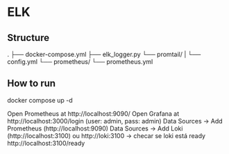 # ELK

## Structure
.
├── docker-compose.yml
├── elk_logger.py
└── promtail/
|    └── config.yml
└── prometheus/
    └── prometheus.yml

## How to run
docker compose up -d


Open Prometheus at http://localhost:9090/
Open Grafana at http://localhost:3000/login (user: admin, pass: admin)
Data Sources → Add Prometheus (http://localhost:9090)
Data Sources → Add Loki (http://localhost:3100) ou http://loki:3100 -> checar se loki está ready http://localhost:3100/ready